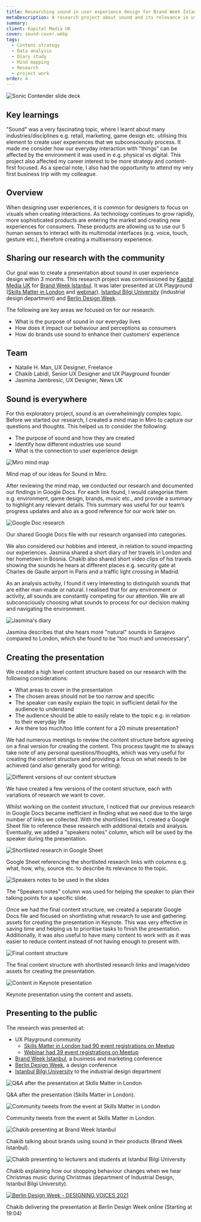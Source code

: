 ```yaml
---
title: Researching sound in user experience design for Brand Week Istanbul
metaDescription: A research project about sound and its relevance in user experience design. The findings were presented at Brand Week Istanbul, Berlin Design Week, Istanbul Bilgi University and UX Playground.
summary: 
client: Kapital Media UK
cover: sound-cover.webp
tags:
  - Content strategy
  - Data analysis
  - Diary study
  - Mind mapping
  - Research
  - project work
order: 4
---
```


![Sonic Contender slide deck](/static/img/sound/sound-deck.webp)

## Key learnings

"Sound" was a very fascinating topic, where I learnt about many industries/disciplines e.g. retail, marketing, game design etc. utilising this element to create user experiences that we subconsciously process. It made me consider how our everyday interaction with "things" can be affected by the environment it was used in e.g. physical vs digital. This project also affected my career interest to be more strategy and content-first focused. As a special note, I also had the opportunity to attend my very first business trip with my colleague.

## Overview

When designing user experiences, it is common for designers to focus on visuals when creating interactions. As technology continues to grow rapidly, more sophisticated products are entering the market and creating new experiences for consumers. These products are allowing us to use our 5 human senses to interact with its multimodal interfaces (e.g. voice, touch, gesture etc.), therefore creating a multisensory experience.

## Sharing our research with the community

Our goal was to create a presentation about sound in user experience design within 3 months. This research project was commissioned by [Kapital Media UK](http://kapitalmedia.co.uk/) for [Brand Week Istanbul](https://www.brandweekistanbul.com/en/). It was later presented at UX Playground ([Skills Matter in London](https://www.meetup.com/UX-Playground-The-User-Experience-Meetup-for-Londoners/events/264396344/) and [webinar](https://www.meetup.com/ux-playground-the-user-experience-meetup/events/273250042/)), [Istanbul Bilgi University](https://www.bilgi.edu.tr/en/academic/faculty-of-architecture/industrial-design/) (industrial design department) and [Berlin Design Week](https://vimeo.com/636088406/3f7b46a253).

The following are key areas we focused on for our research:

- What is the purpose of sound in our everyday lives
- How does it impact our behaviour and perceptions as consumers
- How do brands use sound to enhance their customers’ experience

## Team

- Natalie H. Man, UX Designer, Freelance
- Chakib Labidi, Senior UX Designer and UX Playground founder
- Jasmina Jambresic, UX Designer, News UK

## Sound is everywhere

For this exploratory project, sound is an overwhelmingly complex topic. Before we started our research, I created a mind map in Miro to capture our questions and thoughts. This helped us to consider the following:

- The purpose of sound and how they are created
- Identify how different industries use sound
- What is the connection to user experience design

![Miro mind map](/static/img/sound/miro-mind-map.webp) <figcaption>Mind map of our ideas for Sound in Miro.</figcaption>

After reviewing the mind map, we conducted our research and documented our findings in Google Docs. For each link found, I would categorise them e.g. environment, game design, brands, music etc., and provide a summary to highlight any relevant details. This summary was useful for our team’s progress updates and also as a good reference for our work later on.

![Google Doc research](/static/img/sound/sound-research-doc.webp) <figcaption>Our shared Google Docs file with our research organised into categories.</figcaption>

We also considered our hobbies and interest, in relation to sound impacting our experiences. Jasmina shared a short diary of her travels in London and her hometown in Bosnia. Chakib also shared short video clips of his travels showing the sounds he hears at different places e.g. security gate at Charles de Gaulle airport in Paris and a traffic light crossing in Madrid.

As an analysis activity, I found it very interesting to distinguish sounds that are either man-made or natural. I realised that for any environment or activity, all sounds are constantly competing for our attention. We are all subconsciously choosing what sounds to process for our decision making and navigating the environment.

![Jasmina's diary](/static/img/sound/jasmina-diary-study.webp) <figcaption>Jasmina describes that she hears more "natural" sounds in Sarajevo compared to London, which she found to be "too much and unnecessary".</figcaption>

## Creating the presentation

We created a high level content structure based on our research with the following considerations:

- What areas to cover in the presentation
- The chosen areas should not be too narrow and specific
- The speaker can easily explain the topic in sufficient detail for the audience to understand
- The audience should be able to easily relate to the topic e.g. in relation to their everyday life
- Are there too much/too little content for a 20 minute presentation?

We had numerous meetings to review the content structure before agreeing on a final version for creating the content. This process taught me to always take note of any personal questions/thoughts, which was very useful for creating the content structure and providing a focus on what needs to be achieved (and also generally good for writing).

![Different versions of our content structure](/static/img/sound/content-structure.webp) <figcaption>We have created a few versions of the content structure, each with variations of research we want to cover.</figcaption>

Whilst working on the content structure, I noticed that our previous research in Google Docs became inefficient in finding what we need due to the large number of links we collected. With the shortlisted links, I created a Google Sheet file to reference these research with additional details and analysis. Eventually, we added a "speakers notes" column, which will be used by the speaker during the presentation.

![Shortlisted research in Google Sheet](/static/img/sound/spreadsheet-research.webp) <figcaption>Google Sheet referencing the shortlisted research links with columns e.g. what, how, why, source etc. to describe its relevance to the topic.</figcaption>

![Speakers notes to be used in the slides](/static/img/sound/spreadsheet-speakers-notes.webp) <figcaption>The "Speakers notes" column was used for helping the speaker to plan their talking points for a specific slide.</figcaption>

Once we had the final content structure, we created a separate Google Docs file and focused on shortlisting what research to use and gathering assets for creating the presentation in Keynote. This was very effective in saving time and helping us to prioritise tasks to finish the presentation. Additionally, it was also useful to have many content to work with as it was easier to reduce content instead of not having enough to present with.

![Final content structure](/static/img/sound/final-content-structure.webp) <figcaption>The final content structure with shortlisted research links and image/video assets for creating the presentation.</figcaption>

![Content in Keynote presentation](/static/img/sound/keynote-slide.webp) <figcaption>Keynote presentation using the content and assets.</figcaption>

## Presenting to the public

The research was presented at:

- UX Playground community
    - [Skills Matter in London had 90 event registrations on Meetup](https://www.meetup.com/UX-Playground-The-User-Experience-Meetup-for-Londoners/events/264396344/)
    - [Webinar had 39 event registrations on Meetup](https://www.meetup.com/ux-playground-the-user-experience-meetup/events/273250042/)
- [Brand Week Istanbul](https://www.brandweekistanbul.com/en/), a business and marketing conference
- [Berlin Design Week](https://berlindesignweek.com/en/designing-voices/), a design conference
- [Istanbul Bilgi University](https://www.bilgi.edu.tr/en/academic/faculty-of-architecture/industrial-design/) to the industrial design department

![Q&A after the presentation at Skills Matter in London](/static/img/sound/uxpg-skillsmatter-qa.webp) <figcaption>Q&A after the presentation (Skills Matter in London).</figcaption>

![Community tweets from the event at Skills Matter in London](/static/img/sound/uxpg-skillsmatter-tweets.webp) <figcaption>Community tweets from the event at Skills Matter in London.</figcaption>

![Chakib presenting at Brand Week Istanbul](/static/img/sound/brandweek-istanbul.webp) <figcaption>Chakib talking about brands using sound in their products (Brand Week Istanbul).</figcaption>

![Chakib presenting to lecturers and students at Istanbul Bilgi University](/static/img/sound/istanbul-bilgi-uni.webp) <figcaption>Chakib explaining how our shopping behaviour changes when we hear Christmas music during Christmas (department of Industrial Design, Istanbul Bilgi University).</figcaption>

[![Berlin Design Week - DESIGNING VOICES 2021](/static/img/sound/berlin-design-week.webp)](https://vimeo.com/636088406/3f7b46a253 "Berlin Design Week - DESIGNING VOICES 2021") <figcaption>Chakib delivering the presentation at Berlin Design Week online (Starting at 19:04)</figcaption>

